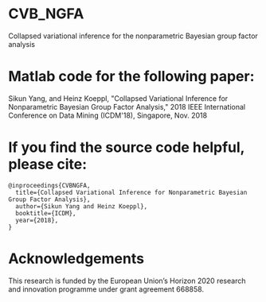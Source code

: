 # CVB_NGFA

Collapsed variational inference for the nonparametric Bayesian group factor analysis


# Matlab code for the following paper:

Sikun Yang, and Heinz Koeppl, "Collapsed Variational Inference for Nonparametric Bayesian Group Factor Analysis," 2018 IEEE International Conference on Data Mining (ICDM'18), Singapore, Nov. 2018

# If you find the source code helpful, please cite:

    @inproceedings{CVBNGFA,
      title={Collapsed Variational Inference for Nonparametric Bayesian Group Factor Analysis},
      author={Sikun Yang and Heinz Koeppl},
      booktitle={ICDM},
      year={2018},
    }
    
# Acknowledgements

This research is funded by the European Union’s Horizon 2020 research and innovation programme under grant agreement 668858.
